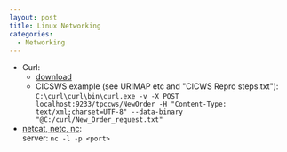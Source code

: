 ```yaml
---
layout: post
title: Linux Networking
categories:
  - Networking
---
```

* Curl:
  * [download](https://curl.haxx.se/download.html)
  * CICSWS example (see URIMAP etc and "CICWS Repro steps.txt"):  
  `C:\curl\curl\bin\curl.exe -v -X POST localhost:9233/tpccws/NewOrder -H "Content-Type: text/xml;charset=UTF-8" --data-binary "@C:/curl/New_Order_request.txt"`  
* [netcat, netc, nc](https://www.varonis.com/blog/netcat-commands/):  
  server: `nc -l -p <port>`

